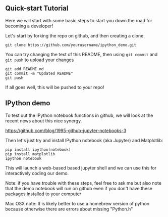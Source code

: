 ## Quick-start Tutorial

Here we will start with some basic steps to start you down the road
for becoming a developer!

Let's start by forking the repo on github, and then creating a clone.

    git clone https://github.com/yourusername/ipython_demo.git

You can try changing the text of this README, then using `git commit`
and `git push` to upload your changes

    git add README.md
    git commit -m "Updated README"
    git push

If all goes well, this will be pushed to your repo!

## IPython demo

To test out the IPython notebook functions in github, we will look at
the recent news about this nice synergy.

https://github.com/blog/1995-github-jupyter-notebooks-3

Then let's just try and install IPython notebook (aka Jupyter) and
Matplotlib:

    pip install ipython[notebook]
    pip install matplotlib
    ipython notebook


This will launch a web-based based jupyter shell and we can use this
for interactively coding our demo.


Note: if you have trouble with these steps, feel free to ask me but
also note that the demo notebook will run on github even if you don't
have these packages installed to your computer


Mac OSX note: It is likely better to use a homebrew version of python
because otherwise there are errors about missing "Python.h"
